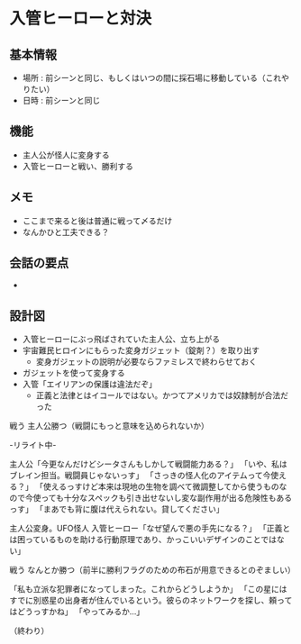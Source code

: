 # 入管ヒーローと対決
## 基本情報
* 場所 : 前シーンと同じ、もしくはいつの間に採石場に移動している（これやりたい）
* 日時 : 前シーンと同じ

## 機能
* 主人公が怪人に変身する
* 入管ヒーローと戦い、勝利する

## メモ
* ここまで来ると後は普通に戦って〆るだけ
* なんかひと工夫できる？

## 会話の要点
* 


## 設計図
* 入管ヒーローにぶっ飛ばされていた主人公、立ち上がる
* 宇宙難民ヒロインにもらった変身ガジェット（錠剤？）を取り出す
  * 変身ガジェットの説明が必要ならファミレスで終わらせておく
* ガジェットを使って変身する
* 入管「エイリアンの保護は違法だぞ」
  * 正義と法律とはイコールではない。かつてアメリカでは奴隷制が合法だった

戦う
主人公勝つ（戦闘にもっと意味を込められないか）


-リライト中-


主人公「今更なんだけどシータさんもしかして戦闘能力ある？」
「いや、私はブレイン担当。戦闘員じゃないっす」
「さっきの怪人化のアイテムって今使える？」
「使えるっすけど本来は現地の生物を調べて微調整してから使うものなので今使っても十分なスペックも引き出せないし変な副作用が出る危険性もあるっす」
「まあでも背に腹は代えられない。貸してください」

主人公変身。UFO怪人
入管ヒーロー「なぜ望んで悪の手先になる？」
「正義とは困っているものを助ける行動原理であり、かっこいいデザインのことではない」

戦う
なんとか勝つ（前半に勝利フラグのための布石が用意できるとのぞましい）

「私も立派な犯罪者になってしまった。これからどうしようか」
「この星にはすでに別惑星の出身者が住んでいるという。彼らのネットワークを探し、頼ってはどうっすかね」
「やってみるか…」

（終わり）
